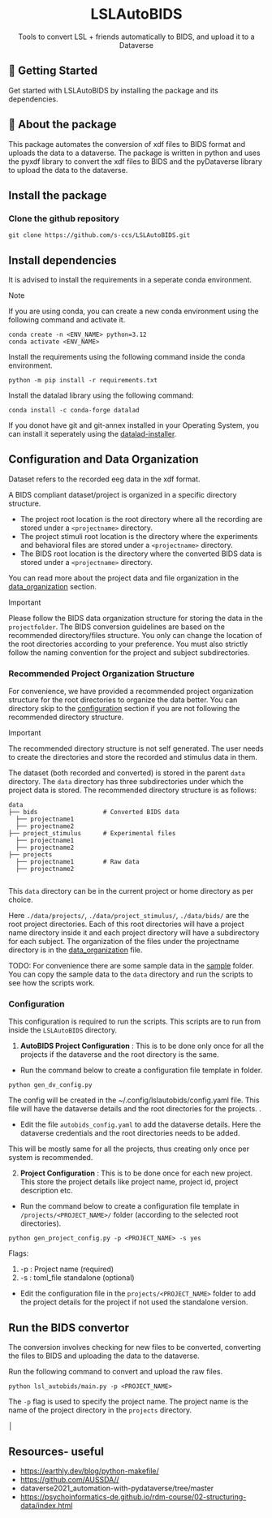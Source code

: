 
<h1 align="center">
  LSLAutoBIDS
</h1>
<p align="center"> Tools to convert LSL + friends automatically to BIDS, and upload it to a Dataverse </p>


## 🚀 Getting Started

Get started with LSLAutoBIDS by installing the package and its dependencies.

## 🔰 About the package
This package automates the conversion of xdf files to BIDS format and uploads the data to a dataverse. The package is written in python and uses the pyxdf library to convert the xdf files to BIDS and the pyDataverse library to upload the data to the dataverse.


## Install the package

### Clone the github repository
```
git clone https://github.com/s-ccs/LSLAutoBIDS.git

```
## Install dependencies

It is advised to install the requirements in a seperate conda environment.

> [!NOTE]  
> If you are using conda, you can create a new conda environment using the following command and activate it.
```
conda create -n <ENV_NAME> python=3.12
conda activate <ENV_NAME>
```
Install the requirements using the following command inside the conda environment.
```
python -m pip install -r requirements.txt
```

 Install the datalad library using the following command:
```
conda install -c conda-forge datalad
```
If you donot have git and git-annex installed in your Operating System, you can install it seperately using the [datalad-installer](https://github.com/datalad/datalad-installer).

## Configuration and Data Organization
Dataset refers to the recorded eeg data in the xdf format.

A BIDS compliant dataset/project is organized in a specific directory structure. 
- The project root location is the root directory where all the recording are stored under a `<projectname>` directory.
- The project stimuli root location is the directory where the experiments and behavioral files are stored under a `<projectname>` directory.
- The BIDS root location is the directory where the converted BIDS data is stored under a `<projectname>` directory.

You can read more about the project data and file organization in the [data_organization](docs/data_organization.md) section.

> [!IMPORTANT]
> Please follow the BIDS data organization structure for storing the data in the `projectfolder`. The BIDS conversion guidelines are based on the recommended directory/files structure. You only can change the location of the root directories according to your preference. You must also strictly follow the naming convention for the project and subject subdirectories.

### Recommended Project Organization Structure

For convenience, we have provided a recommended project organization  structure for the root directories to organize the data better.
You can directory skip to the [configuration](#configuration) section if you are not following the recommended directory structure.

> [!IMPORTANT]
> The recommended directory structure is not self generated. The user needs to create the directories and store the recorded and stimulus data in them.

The dataset (both recorded and converted) is stored in the parent `data` directory. The `data` directory has three subdirectories under which the project data is stored. The recommended directory structure is as follows:
```
data
├── bids                  # Converted BIDS data
  ├── projectname1
  ├── projectname2                
├── project_stimulus      # Experimental files
  ├── projectname1
  ├── projectname2          
├── projects 
  ├── projectname1        # Raw data
  ├── projectname2 
             

```
This `data` directory can be in the current project or home directory as per choice.

Here `./data/projects/`, `./data/project_stimulus/`, `./data/bids/` are the root project directories. Each of this root directories will have a project name directory inside it and each project directory will have a subdirectory for each subject. The organization of the files under the projectname directory is in the [data_organization](docs/data_organization.md) file.


TODO: For convenience there are some sample data in the [sample](./sample/) folder. You can copy the sample data to the `data` directory and run the scripts to see how the scripts work.

### Configuration 

This configuration is required to run the scripts. This scripts are to run from inside the `LSLAutoBIDS` directory. 
1. __AutoBIDS Project Configuration__ : This is to be done only once for all the projects if the dataverse and the root directory is the same.
- Run the command below to create a configuration file template in folder.

```
python gen_dv_config.py 

```
The config will be created in the ~/.config/lslautobids/config.yaml file. This file will have the dataverse details and the root directories for the projects.
. 
- Edit the file `autobids_config.yaml` to add the dataverse details. Here the dataverse credentials and the root directories needs to be added. 

This will be mostly same for all the projects, thus creating only once per system is recommended.

2. __Project Configuration__ : This is to be done once for each new project. This store the project details like project name, project id, project description etc.
- Run the command below to create a configuration file template in `/projects/<PROJECT_NAME>/` folder (according to the selected root directories).

```
python gen_project_config.py -p <PROJECT_NAME> -s yes

```

Flags:
1. -p : Project name (required)
2. -s : toml_file standalone (optional)
- Edit the configuration file in the `projects/<PROJECT_NAME>` folder to add the project details for the project if not used the standalone version.

## Run the BIDS convertor

The conversion involves checking for new files to be converted, converting the files to BIDS and uploading the data to the dataverse. 

Run the following command to convert and upload the raw files.

```
python lsl_autobids/main.py -p <PROJECT_NAME> 

```

The `-p` flag is used to specify the project name. The project name is the name of the project directory in the `projects` directory.

│   
## Resources- useful
 - https://earthly.dev/blog/python-makefile/
 - https://github.com/AUSSDA// 
 - dataverse2021_automation-with-pydataverse/tree/master
 - https://psychoinformatics-de.github.io/rdm-course/02-structuring-data/index.html
